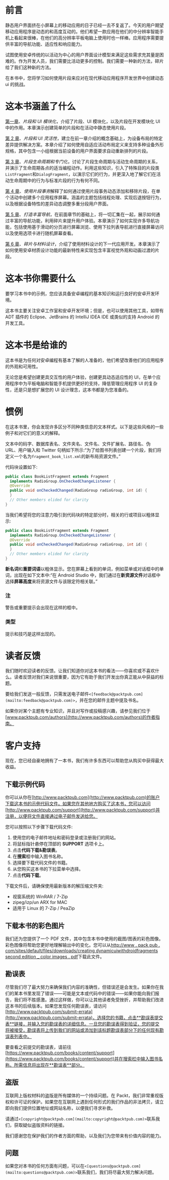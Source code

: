 # 前言

静态用户界面挤在小屏幕上的移动应用的日子已经一去不复返了。今天的用户期望移动应用程序是动态的和高度互动的。他们希望一款应用在他们的中分辨率智能手机上看起来很棒，在他们的高分辨率平板电脑上使用时也一样棒。应用程序需要提供丰富的导航功能、适应性和响应能力。

试图使用安卓传统的以活动为中心的用户界面设计模型来满足这些需求充其量是困难的。作为开发人员，我们需要比活动更多的控制。我们需要一种新的方法，碎片给了我们这种新的方法。

在本书中，您将学习如何使用片段来应对在现代移动应用程序开发世界中创建动态 ui 的挑战。

# 这本书涵盖了什么

[第一章](1.html "Chapter 1. Fragments and UI Modularization")、*片段和 UI 模块化*，介绍了片段、UI 模块化，以及片段在开发模块化 UI 中的作用。本章演示创建简单的片段和在活动中静态使用片段。

[第 2 章](2.html "Chapter 2. Fragments and UI Flexibility")、*片段和 UI 灵活性*，建立在前一章介绍的概念基础上，为设备布局的特定差异提供解决方案。本章介绍了如何使用自适应活动布局定义来支持多种设备外形规格，其中包含一小组根据当前设备的用户界面要求自动重新排列的片段。

[第 3 章](3.html "Chapter 3. Fragment Life Cycle and Specialization")、*片段生命周期和专门化*，讨论了片段生命周期与活动生命周期的关系，并演示了生命周期各点的适当编程动作。利用这些知识，引入了特殊目的片段类`ListFragment`和`DialogFragment`，以演示它们的行为，并更深入地了解它们在活动生命周期中的行为与标准片段的行为有何不同。

[第 4 章](4.html "Chapter 4. Working with Fragment Transactions")、*使用片段事务*解释了如何通过使用片段事务动态添加和移除片段，在单个活动中创建多个应用程序屏幕。涵盖的主题包括线程处理、实现后退按钮行为，以及根据设备特性的差异动态调整多重分段用户界面。

[第 5 章](5.html "Chapter 5. Creating Rich Navigation")、*打造丰富导航*，在前面章节的基础上，将一切汇集在一起，展示如何通过丰富的导航功能，利用碎片来提升用户体验。本章演示了如何实现许多导航功能，包括使用基于滑动的分页进行屏幕浏览、使用下拉列表导航进行直接屏幕访问以及使用选项卡进行随机屏幕查看。

[第 6 章](6.html "Chapter 6. Fragments and Material Design")、*碎片与材料设计*，介绍了使用材料设计的下一代应用开发。本章演示了如何使用安卓材质设计功能的最新特性来实现包含丰富视觉外观和动画过渡的片段。

# 这本书你需要什么

要学习本书中的示例，您应该具备安卓编程的基本知识和运行良好的安卓开发环境。

这本书主要关注安卓工作室和安卓开发环境；但是，也可以使用其他工具，如带有 ADT 插件的 Eclipse、JetBrains 的 IntelliJ IDEA IDE 或类似的支持 Android 的开发工具。

# 这本书是给谁的

这本书是为任何对安卓编程有基本了解的人准备的，他们希望改善他们的应用程序的外观和可用性。

无论您是希望创建更具交互性的用户体验，创建更具动态适应性的 UI，在单个应用程序中为平板电脑和智能手机提供更好的支持，降低管理应用程序 UI 的复杂性，还是只是想扩展您的 UI 设计理念，这本书都是为您准备的。

# 惯例

在这本书里，你会发现许多区分不同种类信息的文本样式。以下是这些风格的一些例子和对它们的意义的解释。

文本中的码字、数据库表名、文件夹名、文件名、文件扩展名、路径名、伪 URL、用户输入和 Twitter 句柄如下所示:“为了给图书列表创建一个片段，我们将定义一个名为`fragment_book_list.xml`的新布局资源文件。”

代码块设置如下:

```java
public class BookListFragment extends Fragment
  implements RadioGroup.OnCheckedChangeListener {
  @Override
  public void onCheckedChanged(RadioGroup radioGroup, int id) {
  }
  // Other members elided for clarity
}
```

当我们希望将您的注意力吸引到代码块的特定部分时，相关的行或项目以粗体显示:

```java
public class BookListFragment extends Fragment
  implements RadioGroup.OnCheckedChangeListener {
  @Override
  public void onCheckedChanged(RadioGroup radioGroup, int id) {
  }
  // Other members elided for clarity
}
```

**新名词**和**重要词语**以粗体显示。您在屏幕上看到的单词，例如菜单或对话框中的单词，出现在如下文本中:“在 Android Studio 中，我们通过在**新资源文件**对话框中选择**屏幕高度**来将资源文件与该限定符相关联。”

### 注

警告或重要提示会出现在这样的框中。

### 类型

提示和技巧是这样出现的。

# 读者反馈

我们随时欢迎读者的反馈。让我们知道你对这本书的看法——你喜欢或不喜欢什么。读者反馈对我们来说很重要，因为它有助于我们开发出你真正能从中获益的标题。

要给我们发送一般反馈，只需发送电子邮件`<[feedback@packtpub.com](mailto:feedback@packtpub.com)>`，并在您的邮件主题中提及书名。

如果你对某个主题有专业知识，并且对写作或投稿感兴趣，请参见我们位于[www.packtpub.com/authors](http://www.packtpub.com/authors)的作者指南。

# 客户支持

现在，您已经自豪地拥有了一本书，我们有许多东西可以帮助您从购买中获得最大收益。

## 下载示例代码

你可以从你在[http://www.packtpub.com](http://www.packtpub.com)的账户下载这本书的示例代码文件。如果您在其他地方购买了这本书，您可以访问[http://www.packtpub.com/support](http://www.packtpub.com/support)并注册，以便将文件直接通过电子邮件发送给您。

您可以按照以下步骤下载代码文件:

1.  使用您的电子邮件地址和密码登录或注册我们的网站。
2.  将鼠标指针悬停在顶部的 **SUPPORT** 选项卡上。
3.  点击**代码下载&勘误表**。
4.  在**搜索**框中输入图书名称。
5.  选择要下载代码文件的书籍。
6.  从您购买这本书的下拉菜单中选择。
7.  点击**代码下载**。

下载文件后，请确保使用最新版本的解压缩文件夹:

*   视窗系统的 WinRAR / 7-Zip
*   zipeg/izp/un ARX for MAC
*   适用于 Linux 的 7-Zip / PeaZip

## 下载本书的彩色图片

我们还为您提供了一个 PDF 文件，其中包含本书中使用的截图/图表的彩色图像。彩色图像将帮助您更好地理解输出中的变化。您可以从[http://www . pack pub . com/sites/default/files/downloads/creating dynamicuiwithdroidfragments second edition _ color images . pdf](http://www.packtpub.com/sites/default/files/downloads/CreatingDynamicUIwithAndroidFragmentsSecondEdition_ColorImages.pdf)下载此文件。

## 勘误表

尽管我们尽了最大努力来确保我们内容的准确性，但错误还是会发生。如果你在我们的某本书里发现了错误——可能是文本或代码中的错误——如果你能向我们报告，我们将不胜感激。通过这样做，你可以让其他读者免受挫折，并帮助我们改进这本书的后续版本。如果您发现任何勘误表，请访问[http://www.packtpub.com/submit-errata](http://www.packtpub.com/submit-errata)，选择您的书籍，点击**勘误表提交表**链接，并输入您的勘误表的详细信息。一旦您的勘误表得到验证，您的提交将被接受，勘误表将上传到我们的网站或添加到该标题勘误表部分下的任何现有勘误表列表中。

要查看之前提交的勘误表，请前往[https://www.packtpub.com/books/content/support](https://www.packtpub.com/books/content/support)并在搜索栏中输入图书名称。所需信息将出现在**勘误表**部分。

## 盗版

互联网上版权材料的盗版是所有媒体的一个持续问题。在 Packt，我们非常重视版权和许可证的保护。如果您在互联网上遇到任何形式的我们作品的非法拷贝，请立即向我们提供位置地址或网站名称，以便我们寻求补救。

请通过`<[copyright@packtpub.com](mailto:copyright@packtpub.com)>`联系我们，获取疑似盗版资料的链接。

我们感谢您在保护我们的作者方面的帮助，以及我们为您带来有价值内容的能力。

## 问题

如果您对本书的任何方面有问题，可以在`<[questions@packtpub.com](mailto:questions@packtpub.com)>`联系我们，我们将尽最大努力解决问题。
